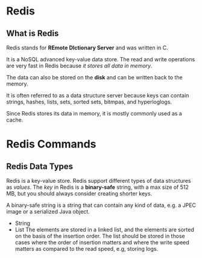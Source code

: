 # Redis

## What is Redis
Redis stands for **REmote DIctionary Server** and was written in C.

It is a NoSQL advanced key-value data store. The read and write operations are very fast in Redis because *it stores all data in memory*.

The data can also be stored on the **disk** and can be written back to the memory.

It is often referred to as a data structure server because keys can contain strings, hashes, lists, sets, sorted sets, bitmpas, and hyperloglogs.

Since Redis stores its data in memory, it is mostly commonly used as a cache.

# Redis Commands
 
## Redis Data Types
Redis is a key-value store.
Redis support different types of data structures as *values*. The *key* in Redis is a **binary-safe** string, with a max size of 512 MB, but you should always consider creating shorter keys.

A binary-safe string is a string that can contain any kind of data, e.g. a JPEC image or a serialized Java object.

- String
- List
The elements are stored in a linked list, and the elements are sorted on the basis of the insertion order.
The list should be stored in those cases where the order of insertion matters and where the write speed matters as compared to the read speed, e.g, storing logs.
